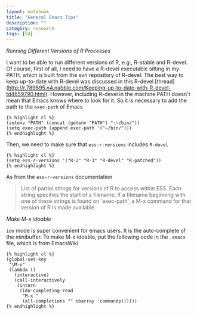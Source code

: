 ```yaml
---
layout: notebook
title: "General Emacs Tips"
description: ""
category: research
tags: [S4]
---
```


*Running Different Versions of R Processes*

I want to be able to run different versions of R, e.g., R-stable and R-devel. Of
course, first of all, I need to have a R-devel executable sitting in my PATH,
which is built from the svn repository of R-devel. The best way to keep
up-to-date with R-devel was discussed in this R-devel [thread]
(http://r.789695.n4.nabble.com/Keeping-up-to-date-with-R-devel-td4659790.html). However,
including R-devel in the machine PATH doesn't mean that Emacs knows where to look
for it. So it is necessary to add the path to the `exec-path` of Emacs

    {% highlight cl %}
    (setenv "PATH" (concat (getenv "PATH") ":~/bin/"))
    (setq exec-path (append exec-path '("~/bin/"))) 
    {% endhighlight %}

Then, we need to make sure that `ess-r-versions` includes `R-devel`     
      
    {% highlight cl %}
    (setq ess-r-versions '("R-2" "R-3" "R-devel" "R-patched"))
    {% endhighlight %}

As from the `ess-r-versions` documentation

>List of partial strings for versions of R to access within ESS.  Each string
>specifies the start of a filename.  If a filename beginning with one of these
>strings is found on `exec-path', a M-x command for that version of R is made
>available.

*Make M-x idoable*

`ido` mode is super convenient for emacs users. It is the auto-complete of the
minibuffer. To make M-x idoable, put the following code in the `.emacs` file,
which is from EmacsWiki

    {% highlight cl %}
    (global-set-key
     "\M-x"
     (lambda ()
       (interactive)
       (call-interactively
        (intern
         (ido-completing-read
          "M-x "
          (all-completions "" obarray 'commandp))))))
    {% endhighlight %}



